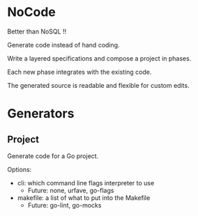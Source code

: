 # NoCode

Better than NoSQL !!

Generate code instead of hand coding.

Write a layered specifications and compose a project in phases.

Each new phase integrates with the existing code.

The generated source is readable and flexible for custom edits.

# Generators

## Project

Generate code for a Go project.

Options:
 - cli:  which command line flags interpreter to use
   - Future:  none, urfave, go-flags
 - makefile: a list of what to put into the Makefile
   - Future:  go-lint, go-mocks
